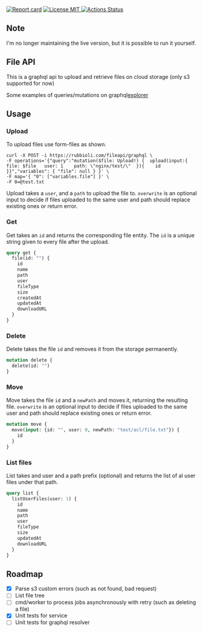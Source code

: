 [![Report card](https://goreportcard.com/badge/github.com/rafaelrubbioli/fileapi)](https://goreportcard.com/report/github.com/rafaelrubbioli/fileapi)
<a href="https://opensource.org/licenses/MIT">
<img src="https://img.shields.io/badge/license-MIT-blue.svg" alt="License MIT">
</a>
[![Actions Status](https://github.com/rafaelrubbioli/fileapi/actions/workflows/deploy.yaml/badge.svg)](https://github.com/rafaelrubbioli/fileapi/actions)

## Note

I'm no longer maintaining the live version, but it is possible to run it yourself.

## File API

This is a graphql api to upload and retrieve files on cloud storage (only s3 supported for now)

Some examples of queries/mutations on graphql[explorer](https://rubbioli.com/fileapi/graphql/explorer?query=mutation%20delete%20%7B%0A%20%20delete(id%3A%20%22%22)%0A%7D%0A%0Amutation%20move%20%7B%0A%20%20move(input%3A%20%7Bid%3A%20%22%22%2C%20user%3A%202%2C%20newPath%3A%20%22test%2Facl%2Ffile.txt%22%7D)%20%7B%0A%20%20%20%20id%0A%20%20%7D%0A%7D%0A%0Aquery%20get%20%7B%0A%20%20file(id%3A%20%22Mi90ZXN0L2FjbC9maWxlLnR4dA%3D%3D%22)%20%7B%0A%20%20%20%20id%0A%20%20%20%20name%0A%20%20%20%20path%0A%20%20%20%20user%0A%20%20%20%20fileType%0A%20%20%20%20size%0A%20%20%20%20createdAt%0A%20%20%20%20updatedAt%0A%20%20%20%20downloadURL%0A%20%20%7D%0A%7D%0A%0Aquery%20list%20%7B%0A%20%20listUserFiles(user%3A%201)%20%7B%0A%20%20%20%20id%0A%20%20%20%20name%0A%20%20%20%20path%0A%20%20%20%20user%0A%20%20%20%20fileType%0A%20%20%20%20size%0A%20%20%20%20updatedAt%0A%20%20%20%20downloadURL%0A%20%20%7D%0A%7D%0A&operationName=get)

## Usage
### Upload
To upload files use form-files as shown.
```
curl -X POST -i https://rubbioli.com/fileapi/graphql \
-F operations='{"query":"mutation($file: Upload!) {  upload(input:{ file: $file   user: 1    path: \"nginx/test/\"  }){    id  }}","variables": { "file": null } }' \  
-F map='{ "0": ["variables.file"] }' \
-F 0=@test.txt
```
Upload takes a `user`, and a `path` to upload the file to. `overwrite` is an optional input to decide if files uploaded to the same user and path should replace existing ones or return error. 

### Get
Get takes an `id` and returns the corresponding file entity. The `id` is a unique string given to every file after the upload.
```graphql
query get {
  file(id: "") {
    id
    name
    path
    user
    fileType
    size
    createdAt
    updatedAt
    downloadURL
  }
}
```

### Delete
Delete takes the file `id` and removes it from the storage permanently.
```graphql
mutation delete {
  delete(id: "")
}
```

### Move
Move takes the file `id` and a `newPath` and moves it, returning the resulting file. `overwrite` is an optional input to decide if files uploaded to the same user and path should replace existing ones or return error.
```graphql
mutation move {
  move(input: {id: "", user: 0, newPath: "test/acl/file.txt"}) {
    id
  }
}
```

### List files
List takes and user and a path prefix (optional) and returns the list of al user files under that path.
```graphql
query list {
  listUserFiles(user: 1) {
    id
    name
    path
    user
    fileType
    size
    updatedAt
    downloadURL
  }
}
```

## Roadmap
- [x] Parse s3 custom errors (such as not found, bad request)
- [ ] List file tree
- [ ] cmd/worker to process jobs asynchronously with retry (such as deleting a file)
- [x] Unit tests for service
- [ ] Unit tests for graphql resolver
